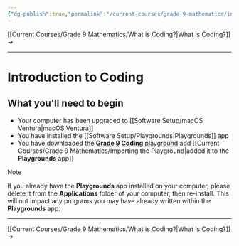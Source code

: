 ```yaml
---
{"dg-publish":true,"permalink":"/current-courses/grade-9-mathematics/introduction-to-coding/","dgHomeLink":false}
---
```



[[Current Courses/Grade 9 Mathematics/What is Coding?|What is Coding?]] → 

---

# Introduction to Coding

## What you'll need to begin

- Your computer has been upgraded to [[Software Setup/macOS Ventura|macOS Ventura]]
- You have installed the [[Software Setup/Playgrounds|Playgrounds]] app
- You have downloaded the [**Grade 9 Coding** playground](https://russellgordon.ca/mth1w/grade-9-coding.zip) add [[Current Courses/Grade 9 Mathematics/Importing the Playground|added it to the **Playgrounds** app]]

> [!NOTE]
> If you already have the **Playgrounds** app installed on your computer, please delete it from the **Applications** folder of your computer, then re-install. This will not impact any programs you may have already written within the **Playgrounds** app.

--- 
[[Current Courses/Grade 9 Mathematics/What is Coding?|What is Coding?]] → 